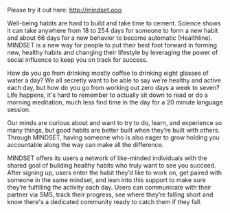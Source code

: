 Please try it out here: http://mindset.ooo

Well-being habits are hard to build and take time to cement. Science shows it can take anywhere from 18 to 254 days for someone to form a new habit and about 66 days for a new behavior to become automatic (Healthline). MINDSET is a new way for people to put their best foot forward in forming new, healthy habits and changing their lifestyle by leveraging the power of social influence to keep you on track for success.

How do you go from drinking mostly coffee to drinking eight glasses of water a day? We all secretly want to be able to say we’re healthy and active each day, but how do you go from working out zero days a week to seven? Life happens, it's hard to remember to actually sit down to read or do a morning meditation, much less find time in the day for a 20 minute language session.

Our minds are curious about and want to try to do, learn, and experience so many things, but good habits are better built when they’re built with others. Through MINDSET, having someone who is also eager to grow holding you accountable along the way can make all the difference.

MINDSET offers its users a network of like-minded individuals with the shared goal of building healthy habits who truly want to see you succeed. After signing up, users enter the habit they’d like to work on, get paired with someone in the same mindset, and lean into this support to make sure they’re fulfilling the activity each day. Users can communicate with their partner via SMS, track their progress, see where they’re falling short and know there's a dedicated community ready to catch them if they fall.

